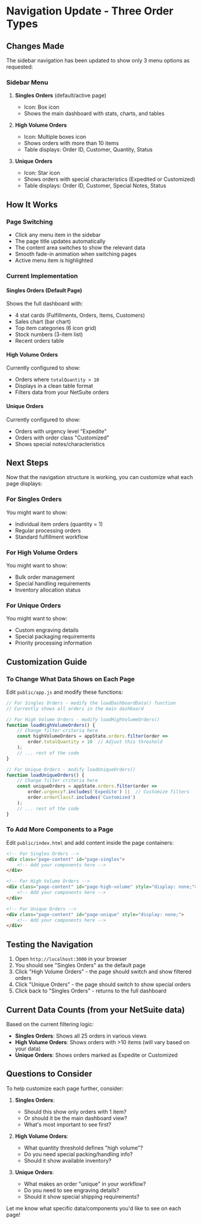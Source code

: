 # Navigation Update - Three Order Types

## Changes Made

The sidebar navigation has been updated to show only 3 menu options as requested:

### Sidebar Menu
1. **Singles Orders** (default/active page)
   - Icon: Box icon
   - Shows the main dashboard with stats, charts, and tables
   
2. **High Volume Orders**
   - Icon: Multiple boxes icon
   - Shows orders with more than 10 items
   - Table displays: Order ID, Customer, Quantity, Status
   
3. **Unique Orders**
   - Icon: Star icon
   - Shows orders with special characteristics (Expedited or Customized)
   - Table displays: Order ID, Customer, Special Notes, Status

## How It Works

### Page Switching
- Click any menu item in the sidebar
- The page title updates automatically
- The content area switches to show the relevant data
- Smooth fade-in animation when switching pages
- Active menu item is highlighted

### Current Implementation

#### Singles Orders (Default Page)
Shows the full dashboard with:
- 4 stat cards (Fulfillments, Orders, Items, Customers)
- Sales chart (bar chart)
- Top item categories (6 icon grid)
- Stock numbers (3-item list)
- Recent orders table

#### High Volume Orders
Currently configured to show:
- Orders where `totalQuantity > 10`
- Displays in a clean table format
- Filters data from your NetSuite orders

#### Unique Orders
Currently configured to show:
- Orders with urgency level "Expedite"
- Orders with order class "Customized"
- Shows special notes/characteristics

## Next Steps

Now that the navigation structure is working, you can customize what each page displays:

### For Singles Orders
You might want to show:
- Individual item orders (quantity = 1)
- Regular processing orders
- Standard fulfillment workflow

### For High Volume Orders
You might want to show:
- Bulk order management
- Special handling requirements
- Inventory allocation status

### For Unique Orders
You might want to show:
- Custom engraving details
- Special packaging requirements
- Priority processing information

## Customization Guide

### To Change What Data Shows on Each Page

Edit `public/app.js` and modify these functions:

```javascript
// For Singles Orders - modify the loadDashboardData() function
// Currently shows all orders in the main dashboard

// For High Volume Orders - modify loadHighVolumeOrders()
function loadHighVolumeOrders() {
    // Change filter criteria here
    const highVolumeOrders = appState.orders.filter(order => 
        order.totalQuantity > 10  // Adjust this threshold
    );
    // ... rest of the code
}

// For Unique Orders - modify loadUniqueOrders()
function loadUniqueOrders() {
    // Change filter criteria here
    const uniqueOrders = appState.orders.filter(order => 
        order.urgency?.includes('Expedite') ||  // Customize filters
        order.orderClass?.includes('Customized')
    );
    // ... rest of the code
}
```

### To Add More Components to a Page

Edit `public/index.html` and add content inside the page containers:

```html
<!-- For Singles Orders -->
<div class="page-content" id="page-singles">
    <!-- Add your components here -->
</div>

<!-- For High Volume Orders -->
<div class="page-content" id="page-high-volume" style="display: none;">
    <!-- Add your components here -->
</div>

<!-- For Unique Orders -->
<div class="page-content" id="page-unique" style="display: none;">
    <!-- Add your components here -->
</div>
```

## Testing the Navigation

1. Open `http://localhost:3000` in your browser
2. You should see "Singles Orders" as the default page
3. Click "High Volume Orders" - the page should switch and show filtered orders
4. Click "Unique Orders" - the page should switch to show special orders
5. Click back to "Singles Orders" - returns to the full dashboard

## Current Data Counts (from your NetSuite data)

Based on the current filtering logic:
- **Singles Orders**: Shows all 25 orders in various views
- **High Volume Orders**: Shows orders with >10 items (will vary based on your data)
- **Unique Orders**: Shows orders marked as Expedite or Customized

## Questions to Consider

To help customize each page further, consider:

1. **Singles Orders**: 
   - Should this show only orders with 1 item?
   - Or should it be the main dashboard view?
   - What's most important to see first?

2. **High Volume Orders**:
   - What quantity threshold defines "high volume"?
   - Do you need special packing/handling info?
   - Should it show available inventory?

3. **Unique Orders**:
   - What makes an order "unique" in your workflow?
   - Do you need to see engraving details?
   - Should it show special shipping requirements?

Let me know what specific data/components you'd like to see on each page!




